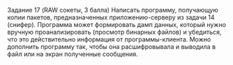 Задание 17 (RAW сокеты, 3 балла)
Написать программу, получающую копии пакетов, предназначенных приложению-серверу из задачи 14 (снифер).
Программа может формировать дамп данных, который нужно вручную проанализировать (просмотр бинарных файлов) и убедиться, что это действительно информация от программы-клиента.
Можно дополнить программу так, чтобы она расшифровывала и выводила в файл или на экран полученные сообщения.